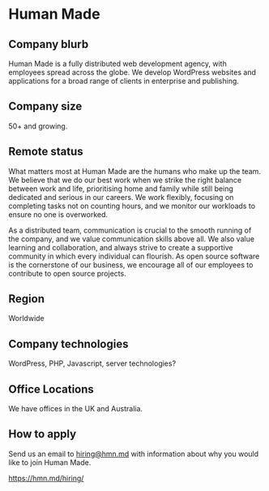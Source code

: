 # Human Made

## Company blurb

Human Made is a fully distributed web development agency, with employees spread across the globe. We develop WordPress websites and applications for a broad range of clients in enterprise and publishing.

## Company size

50+ and growing.

## Remote status

What matters most at Human Made are the humans who make up the team. We believe that we do our best work when we strike the right balance between work and life, prioritising home and family while still being dedicated and serious in our careers. We work flexibly, focusing on completing tasks not on counting hours, and we monitor our workloads to ensure no one is overworked.

As a distributed team, communication is crucial to the smooth running of the company, and we value communication skills above all. We also value learning and collaboration, and always strive to create a supportive community in which every individual can flourish. As open source software is the cornerstone of our business, we encourage all of our employees to contribute to open source projects.

## Region

Worldwide

## Company technologies

WordPress, PHP, Javascript, server technologies?

## Office Locations

We have offices in the UK and Australia.

## How to apply

Send us an email to hiring@hmn.md with information about why you would like to join Human Made.

https://hmn.md/hiring/
